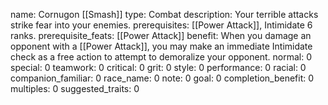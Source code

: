 name: Cornugon [[Smash]]
type: Combat
description: Your terrible attacks strike fear into your enemies.
prerequisites: [[Power Attack]], Intimidate 6 ranks.
prerequisite_feats: [[Power Attack]]
benefit: When you damage an opponent with a [[Power Attack]], you may make an immediate Intimidate check as a free action to attempt to demoralize your opponent.
normal: 0
special: 0
teamwork: 0
critical: 0
grit: 0
style: 0
performance: 0
racial: 0
companion_familiar: 0
race_name: 0
note: 0
goal: 0
completion_benefit: 0
multiples: 0
suggested_traits: 0
